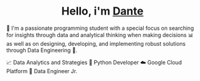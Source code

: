<h1 align="center">Hello, i'm <a href="https://www.linkedin.com/in/dante-chincuini-2828b6281/">Dante</a></h1> 


📌 I'm a passionate programming student with a special focus on searching for insights through data and analytical thinking when making decisions 📊 as well as on designing, developing, and implementing robust solutions through Data Engineering 🔧.

📈 Data Analytics and Strategies
🐍 Python Developer
☁️ Google Cloud Platform
🔧 Data Engineer Jr.
